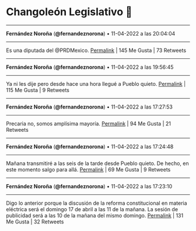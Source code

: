 # Changoleón Legislativo 🙈
*****
**Fernández Noroña** (**@fernandeznorona**) • 11-04-2022 a las 20:04:04
*****
Es una diputada del @PRDMexico.
[Permalink](https://twitter.com/fernandeznorona/status/1513729638983512068) | 145 Me Gusta | 73 Retweets
*****
**Fernández Noroña** (**@fernandeznorona**) • 11-04-2022 a las 19:56:45
*****
Ya ni les dije pero desde hace una hora llegué a Pueblo quieto.
[Permalink](https://twitter.com/fernandeznorona/status/1513727796962603010) | 115 Me Gusta | 9 Retweets
*****
**Fernández Noroña** (**@fernandeznorona**) • 11-04-2022 a las 17:27:53
*****
Precaria no, somos amplísima mayoría.
[Permalink](https://twitter.com/fernandeznorona/status/1513690336190767109) | 94 Me Gusta | 21 Retweets
*****
**Fernández Noroña** (**@fernandeznorona**) • 11-04-2022 a las 17:24:48
*****
Mañana transmitiré a las seis de la tarde desde Pueblo quieto. De hecho, en este momento salgo para allá.
[Permalink](https://twitter.com/fernandeznorona/status/1513689559313305602) | 69 Me Gusta | 9 Retweets
*****
**Fernández Noroña** (**@fernandeznorona**) • 11-04-2022 a las 17:23:10
*****
Digo lo anterior porque la discusión de la reforma constitucional en materia eléctrica será el domingo 17 de abril a las 11 de la mañana. La sesión de publicidad será a las 10 de la mañana del mismo domingo.
[Permalink](https://twitter.com/fernandeznorona/status/1513689148833554433) | 131 Me Gusta | 32 Retweets